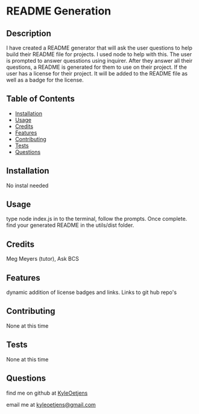 # README Generation

## Description  

I have created a README generator that will ask the user questions to help build their README file for projects.  I used node to help with this.  The user is prompted to answer quesstions using inquirer.  After they answer all their questions, a README is generated for them to use on their project.  If the user has a license for their project.  It will be added to the README file as well as a  badge for the license.

## Table of Contents

- [Installation](#installation)
- [Usage](#usage)
- [Credits](#credits)
- [Features](#features)
- [Contributing](#contributing)
- [Tests](#tests)
- [Questions](#questions)


## Installation

No instal needed

## Usage

type node index.js in to the terminal, follow the prompts.  Once complete. find your generated README in the utils/dist folder.
## Credits  

Meg Meyers (tutor), Ask BCS


## Features  

dynamic addition of license badges and links.  Links to git hub repo's


## Contributing  

None at this time


## Tests

None at this time

## Questions
find me on github at [KyleOetjens](https://github.com/KyleOetjens)  
  
email me at kyleoetjens@gmail.com